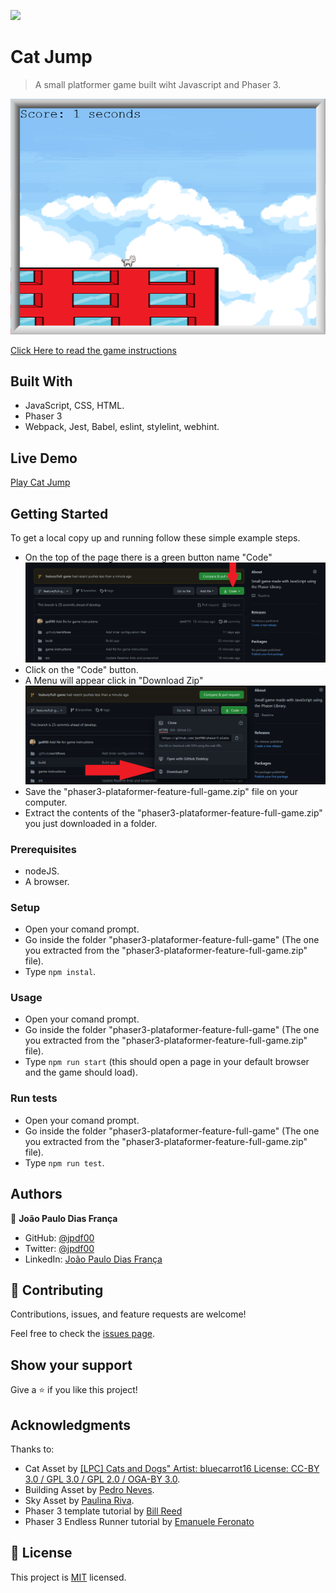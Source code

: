 ![](https://img.shields.io/badge/Microverse-blueviolet)

# Cat Jump

> A small platformer game built wiht Javascript and Phaser 3.

![screenshot](./screenshots/app_screenshot.png)

[Click Here  to read the game instructions](./game-instructions)

## Built With

- JavaScript, CSS, HTML.
- Phaser 3
- Webpack, Jest, Babel, eslint, stylelint, webhint.

## Live Demo

[Play Cat Jump](https://cat-jump-jpdf00.netlify.app/)


## Getting Started

To get a local copy up and running follow these simple example steps.

- On the top of the page there is a green button name "Code"
![Code Button](./screenshots/code-button.png)
- Click on the "Code" button.
- A Menu will appear click in "Download Zip"
![Download Zip](./screenshots/download-zip.png)
- Save the "phaser3-plataformer-feature-full-game.zip" file on your computer.
- Extract the contents of the "phaser3-plataformer-feature-full-game.zip" you just downloaded in a folder.

### Prerequisites

- nodeJS.
- A browser.

### Setup

- Open your comand prompt.
- Go inside the folder "phaser3-plataformer-feature-full-game" (The one you extracted from the "phaser3-plataformer-feature-full-game.zip" file).
- Type `npm instal`.

### Usage

- Open your comand prompt.
- Go inside the folder "phaser3-plataformer-feature-full-game" (The one you extracted from the "phaser3-plataformer-feature-full-game.zip" file).
- Type `npm run start` (this should open a page in your default browser and the game should load).

### Run tests

- Open your comand prompt.
- Go inside the folder "phaser3-plataformer-feature-full-game" (The one you extracted from the "phaser3-plataformer-feature-full-game.zip" file).
- Type `npm run test`.

## Authors

👤 **João Paulo Dias França**

- GitHub: [@jpdf00](https://github.com/jpdf00)
- Twitter: [@jpdf00](https://twitter.com/jpdf00)
- LinkedIn: [João Paulo Dias França](https://www.linkedin.com/in/jpdf00/)

## 🤝 Contributing

Contributions, issues, and feature requests are welcome!

Feel free to check the [issues page](https://github.com/jpdf00/phaser3-plataformer/issues).

## Show your support

Give a ⭐️ if you like this project!

## Acknowledgments

Thanks to:

- Cat Asset by [[LPC] Cats and Dogs" Artist: bluecarrot16 License: CC-BY 3.0 / GPL 3.0 / GPL 2.0 / OGA-BY 3.0](http://opengameart.org/content/lpc-cats-and-dogs).
- Building Asset by [Pedro Neves](https://opengameart.org/content/plataform-building).
- Sky Asset by [Paulina Riva](https://opengameart.org/content/sky-background).
- Phaser 3 template tutorial by [Bill Reed](https://snowbillr.github.io/blog/2018-04-09-a-modern-web-development-setup-for-phaser-3/)
- Phaser 3 Endless Runner tutorial by [Emanuele Feronato](https://www.emanueleferonato.com/tag/endless-runner/)

## 📝 License

This project is [MIT](./LICENSE) licensed.
